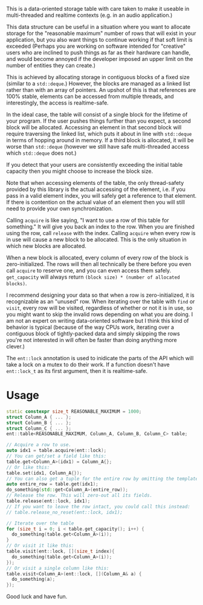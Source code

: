 This is a data-oriented storage table with care taken to make it useable in multi-threaded and realtime contexts (e.g. in an audio application.)

This data structure can be useful in a situation where you want to allocate storage for the "reasonable maximum" number of rows that will exist in your application, but you also want things to continue working if that soft limit is exceeded (Perhaps you are working on software intended for "creative" users who are inclined to push things as far as their hardware can handle, and would become annoyed if the developer imposed an upper limit on the number of entities they can create.)

This is achieved by allocating storage in contiguous blocks of a fixed size (similar to a `std::deque`.) However, the blocks are managed as a linked list rather than with an array of pointers. An upshot of this is that references are 100% stable, elements can be accessed from multiple threads, and interestingly, the access is realtime-safe.

In the ideal case, the table will consist of a single block for the lifetime of your program. If the user pushes things further than you expect, a second block will be allocated. Accessing an element in that second block will require traversing the linked list, which puts it about in line with `std::deque` in terms of hopping around in memory. If a third block is allocated, it will be worse than `std::deque` (however we still have safe multi-threaded access which `std::deque` does not.)

If you detect that your users are consistently exceeding the initial table capacity then you might choose to increase the block size.

Note that when accessing elements of the table, the only thread-safety provided by this library is the actual accessing of the element, i.e. if you pass in a valid element index, you will safely get a reference to that element. If there is contention on the actual value of an element then you will still need to provide your own synchronization.

Calling `acquire` is like saying, "I want to use a row of this table for something." It will give you back an index to the row. When you are finished using the row, call `release` with the index. Calling `acquire` when every row is in use will cause a new block to be allocated. This is the only situation in which new blocks are allocated.

When a new block is allocated, every column of every row of the block is zero-initialized. The rows will then all technically be there before you even call `acquire` to reserve one, and you can even access them safely. `get_capacity` will always return `(block size) * (number of allocated blocks)`.

I recommend designing your data so that when a row is zero-initialized, it is recognizable as an "unused" row. When iterating over the table with `find` or `visit`, every row will be visited, regardless of whether or not it is in use, so you might want to skip the invalid rows depending on what you are doing. I am not an expert on writing data-oriented software but I think this kind of behavior is typical (because of the way CPUs work, iterating over a contiguous block of tightly-packed data and simply skipping the rows you're not interested in will often be faster than doing anything more clever.)

The `ent::lock` annotation is used to inidicate the parts of the API which will take a lock on a mutex to do their work. If a function doesn't have `ent::lock_t` as its first argument, then it is realtime-safe.

# Usage

```c++
static constexpr size_t REASONABLE_MAXIMUM = 1000;
struct Column_A { ... };
struct Column_B { ... };
struct Column_C { ... };
ent::table<REASONABLE_MAXIMUM, Column_A, Column_B, Column_C> table;
```

```c++
// Acquire a row to use.
auto idx1 = table.acquire(ent::lock);
// You can get/set a field like this:
table.get<Column_A>(idx1) = Column_A{};
// Or like this:
table.set(idx1, Column_A{});
// You can also get a tuple for the entire row by omitting the template argument:
auto entire_row = table.get(idx1);
do_something(std::get<Column_A>(entire_row));
// Release the row. This will zero-out all its fields.
table.release(ent::lock, idx1);
// If you want to leave the row intact, you could call this instead:
// table.release_no_reset(ent::lock, idx1);
```

```c++
// Iterate over the table
for (size_t i = 0; i < table.get_capacity(); i++) {
  do_something(table.get<Column_A>(i));
}
// Or visit it like this:
table.visit(ent::lock, [](size_t index){
  do_something(table.get<Column_A>(i));
});
// Or visit a single column like this:
table.visit<Column_A>(ent::lock, [](Column_A& a) {
  do_something(a);
});
```

Good luck and have fun.
